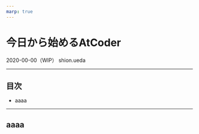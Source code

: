```yaml
---
marp: true
---
```


<!--
theme: gaia
_footer: © 2020 shion.ueda
_class: lead
-->

# 今日から始めるAtCoder

2020-00-00（WIP）
shion.ueda

---

## 目次

- aaaa

---

<!--_class: lead -->

## aaaa
